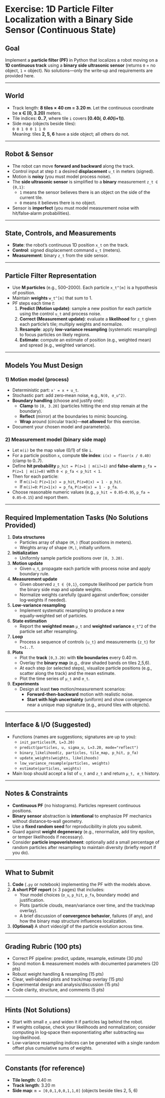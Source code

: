# Exercise: 1D Particle Filter Localization with a Binary Side Sensor (Continuous State)

## Goal
Implement a **particle filter (PF)** in Python that localizes a robot moving on a **1D continuous track** using a **binary side ultrasonic sensor** (returns `0` = no object, `1` = object). No solutions—only the write‑up and requirements are provided here.

---

## World
- Track length: **8 tiles × 40 cm = 3.20 m**. Let the continuous coordinate be **x ∈ [0, 3.20)** meters.
- Tile indices: **0..7**, where tile `i` covers **[0.40*i, 0.40*(i+1))**.
- Side map (objects beside tiles):  
  `0 0 1 0 0 1 1 0`  
  Meaning: tiles **2, 5, 6** have a side object; all others do not.

---

## Robot & Sensor
- The robot can move **forward and backward** along the track.
- Control input at step *t*: a desired **displacement** `u_t` in meters (signed).
- Motion is **noisy** (you must model process noise).
- The **side ultrasonic sensor** is simplified to a **binary** measurement `z_t ∈ {0,1}`:
  - `1` means the sensor believes there is an object on the side of the current tile.
  - `0` means it believes there is no object.
- Sensor is **imperfect** (you must model measurement noise with hit/false‑alarm probabilities).

---

## State, Controls, and Measurements
- **State**: the robot’s continuous 1D position `x_t` on the track.
- **Control**: signed displacement command `u_t` (meters).
- **Measurement**: binary `z_t` from the side sensor.

---

## Particle Filter Representation
- Use **M particles** (e.g., 500–2000). Each particle `x_t^[m]` is a hypothesis of position.
- Maintain **weights** `w_t^[m]` that sum to 1.
- PF steps each time *t*:
  1. **Predict (Motion update)**: sample a new position for each particle using the control `u_t` and process noise.
  2. **Correct (Measurement update)**: evaluate a **likelihood** for `z_t` given each particle’s tile; multiply weights and normalize.
  3. **Resample**: apply **low‑variance resampling** (systematic resampling) to focus particles on likely regions.
  4. **Estimate**: compute an estimate of position (e.g., weighted mean) and spread (e.g., weighted variance).

---

## Models You Must Design
### 1) Motion model (process)
- Deterministic part: `x' = x + u_t`.
- Stochastic part: add zero‑mean noise, e.g., `N(0, σ_u^2)`.
- **Boundary handling** (choose and justify one):
  - **Clamp** to `[0, 3.20]` (particles hitting the end stop remain at the boundary).
  - **Reflect** (mirror) at the boundaries to mimic bouncing.
  - **Wrap** around (circular track)—**not allowed** for this exercise.
- Document your chosen model and parameter(s).

### 2) Measurement model (binary side map)
- Let `m(i)` be the map value (0/1) of tile `i`.
- For a particle position `x`, compute **tile index**: `i(x) = floor(x / 0.40)` (clamp to 0..7).
- Define **hit probability** `p_hit = P(z=1 | m(i)=1)` and **false‑alarm** `p_fa = P(z=1 | m(i)=0)` with `0 < p_fa < p_hit < 1`.
- Then for each particle:
  - If `m(i)=1`: `P(z=1|x) = p_hit`, `P(z=0|x) = 1 - p_hit`.
  - If `m(i)=0`: `P(z=1|x) = p_fa`,  `P(z=0|x) = 1 - p_fa`.
- Choose reasonable numeric values (e.g., `p_hit ≈ 0.85–0.95`, `p_fa ≈ 0.05–0.15`) and report them.

---

## Required Implementation Tasks (No Solutions Provided)
1. **Data structures**
   - Particles array of shape `(M,)` (float positions in meters).
   - Weights array of shape `(M,)`, initially uniform.
2. **Initialization**
   - Uniformly sample particle positions over `[0, 3.20)`.
3. **Motion update**
   - Given `u_t`, propagate each particle with process noise and apply boundary rule.
4. **Measurement update**
   - Given observed `z_t ∈ {0,1}`, compute likelihood per particle from the binary side map and update weights.
   - Normalize weights carefully (guard against underflow; consider log‑weights if needed).
5. **Low‑variance resampling**
   - Implement systematic resampling to produce a new equally‑weighted set of particles.
6. **State estimation**
   - Report the **weighted mean** `μ_t` and **weighted variance** `σ_t^2` of the particle set after resampling.
7. **Loop**
   - Process a sequence of controls `{u_t}` and measurements `{z_t}` for `t=1..T`.
8. **Plots**
   - Plot the **track** `[0,3.20)` with **tile boundaries** every 0.40 m.
   - Overlay the **binary map** (e.g., draw shaded bands on tiles 2,5,6).
   - At each step (or selected steps), visualize particle positions (e.g., scatter along the track) and the mean estimate.
   - Plot the time series of `μ_t` and `σ_t`.
9. **Experiments**
   - Design at least **two** motion/measurement scenarios:
     - **Forward‑then‑backward** motion with realistic noise.
     - **Start with high uncertainty** (uniform) and show convergence near a unique map signature (e.g., around tiles with objects).

---

## Interface & I/O (Suggested)
- Functions (names are suggestions; signatures are up to you):
  - `init_particles(M, L=3.20)`
  - `predict(particles, u, sigma_u, L=3.20, mode="reflect")`
  - `binary_likelihood(z, particles, tile_map, p_hit, p_fa)`
  - `update_weights(weights, likelihoods)`
  - `low_variance_resample(particles, weights)`
  - `estimate(particles, weights)`
- Main loop should accept a list of `u_t` and `z_t` and return `μ_t, σ_t` history.

---

## Notes & Constraints
- **Continuous PF** (no histograms). Particles represent continuous positions.
- **Binary sensor** abstraction is **intentional** to emphasize PF mechanics without distance‑to‑wall geometry.
- Use a **fixed random seed** for reproducibility in plots you submit.
- Guard against **weight degeneracy** (e.g., renormalize, add tiny epsilon, or temper likelihoods if necessary).
- Consider **particle impoverishment**: optionally add a small percentage of random particles after resampling to maintain diversity (briefly report if you do).

---

## What to Submit
1. **Code** (`.py` or notebook) implementing the PF with the models above.
2. **A short PDF report** (≤ 3 pages) that includes:
   - Your model choices (`σ_u`, `p_hit`, `p_fa`, boundary mode) and justification.
   - Plots (particle clouds, mean/variance over time, and the track/map overlay).
   - A brief discussion of **convergence behavior**, failures (if any), and how the binary map structure influences localization.
3. **(Optional)** A short video/gif of the particle evolution across time.

---

## Grading Rubric (100 pts)
- Correct PF pipeline: predict, update, resample, estimate (30 pts)
- Sound motion & measurement models with documented parameters (20 pts)
- Robust weight handling & resampling (15 pts)
- Clear, well‑labeled plots and track/map overlay (15 pts)
- Experimental design and analysis/discussion (15 pts)
- Code clarity, structure, and comments (5 pts)

---

## Hints (Not Solutions)
- Start with small `σ_u` and widen it if particles lag behind the robot.
- If weights collapse, check your likelihoods and normalization; consider computing in log‑space then exponentiating after subtracting `max` log‑likelihood.
- Low‑variance resampling indices can be generated with a single random offset plus cumulative sums of weights.

---

## Constants (for reference)
- **Tile length**: 0.40 m
- **Track length**: 3.20 m
- **Side map**: `m = [0,0,1,0,0,1,1,0]`  (objects beside tiles 2, 5, 6)

